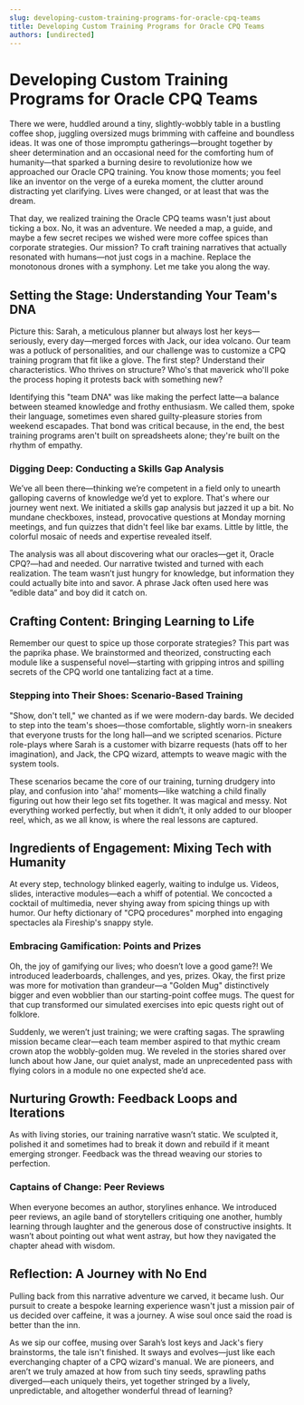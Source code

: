 ```yaml
---
slug: developing-custom-training-programs-for-oracle-cpq-teams
title: Developing Custom Training Programs for Oracle CPQ Teams
authors: [undirected]
---
```



# Developing Custom Training Programs for Oracle CPQ Teams

There we were, huddled around a tiny, slightly-wobbly table in a bustling coffee shop, juggling oversized mugs brimming with caffeine and boundless ideas. It was one of those impromptu gatherings—brought together by sheer determination and an occasional need for the comforting hum of humanity—that sparked a burning desire to revolutionize how we approached our Oracle CPQ training. You know those moments; you feel like an inventor on the verge of a eureka moment, the clutter around distracting yet clarifying. Lives were changed, or at least that was the dream. 

That day, we realized training the Oracle CPQ teams wasn't just about ticking a box. No, it was an adventure. We needed a map, a guide, and maybe a few secret recipes we wished were more coffee spices than corporate strategies. Our mission? To craft training narratives that actually resonated with humans—not just cogs in a machine. Replace the monotonous drones with a symphony. Let me take you along the way.

## Setting the Stage: Understanding Your Team's DNA

Picture this: Sarah, a meticulous planner but always lost her keys—seriously, every day—merged forces with Jack, our idea volcano. Our team was a potluck of personalities, and our challenge was to customize a CPQ training program that fit like a glove. The first step? Understand their characteristics. Who thrives on structure? Who's that maverick who'll poke the process hoping it protests back with something new?

Identifying this "team DNA" was like making the perfect latte—a balance between steamed knowledge and frothy enthusiasm. We called them, spoke their language, sometimes even shared guilty-pleasure stories from weekend escapades. That bond was critical because, in the end, the best training programs aren't built on spreadsheets alone; they're built on the rhythm of empathy.

### Digging Deep: Conducting a Skills Gap Analysis

We’ve all been there—thinking we’re competent in a field only to unearth galloping caverns of knowledge we’d yet to explore. That's where our journey went next. We initiated a skills gap analysis but jazzed it up a bit. No mundane checkboxes, instead, provocative questions at Monday morning meetings, and fun quizzes that didn't feel like bar exams. Little by little, the colorful mosaic of needs and expertise revealed itself.

The analysis was all about discovering what our oracles—get it, Oracle CPQ?—had and needed. Our narrative twisted and turned with each realization. The team wasn’t just hungry for knowledge, but information they could actually bite into and savor. A phrase Jack often used here was “edible data” and boy did it catch on.

## Crafting Content: Bringing Learning to Life

Remember our quest to spice up those corporate strategies? This part was the paprika phase. We brainstormed and theorized, constructing each module like a suspenseful novel—starting with gripping intros and spilling secrets of the CPQ world one tantalizing fact at a time.

### Stepping into Their Shoes: Scenario-Based Training

"Show, don't tell," we chanted as if we were modern-day bards. We decided to step into the team's shoes—those comfortable, slightly worn-in sneakers that everyone trusts for the long hall—and we scripted scenarios. Picture role-plays where Sarah is a customer with bizarre requests (hats off to her imagination), and Jack, the CPQ wizard, attempts to weave magic with the system tools.

These scenarios became the core of our training, turning drudgery into play, and confusion into 'aha!' moments—like watching a child finally figuring out how their lego set fits together. It was magical and messy. Not everything worked perfectly, but when it didn’t, it only added to our blooper reel, which, as we all know, is where the real lessons are captured.

## Ingredients of Engagement: Mixing Tech with Humanity

At every step, technology blinked eagerly, waiting to indulge us. Videos, slides, interactive modules—each a whiff of potential. We concocted a cocktail of multimedia, never shying away from spicing things up with humor. Our hefty dictionary of "CPQ procedures" morphed into engaging spectacles ala Fireship's snappy style. 

### Embracing Gamification: Points and Prizes

Oh, the joy of gamifying our lives; who doesn’t love a good game?! We introduced leaderboards, challenges, and yes, prizes. Okay, the first prize was more for motivation than grandeur—a "Golden Mug" distinctively bigger and even wobblier than our starting-point coffee mugs. The quest for that cup transformed our simulated exercises into epic quests right out of folklore.

Suddenly, we weren’t just training; we were crafting sagas. The sprawling mission became clear—each team member aspired to that mythic cream crown atop the wobbly-golden mug. We reveled in the stories shared over lunch about how Jane, our quiet analyst, made an unprecedented pass with flying colors in a module no one expected she’d ace. 

## Nurturing Growth: Feedback Loops and Iterations

As with living stories, our training narrative wasn’t static. We sculpted it, polished it and sometimes had to break it down and rebuild if it meant emerging stronger. Feedback was the thread weaving our stories to perfection. 

### Captains of Change: Peer Reviews

When everyone becomes an author, storylines enhance. We introduced peer reviews, an agile band of storytellers critiquing one another, humbly learning through laughter and the generous dose of constructive insights. It wasn’t about pointing out what went astray, but how they navigated the chapter ahead with wisdom.

## Reflection: A Journey with No End

Pulling back from this narrative adventure we carved, it became lush. Our pursuit to create a bespoke learning experience wasn't just a mission pair of us decided over caffeine, it was a journey. A wise soul once said the road is better than the inn. 

As we sip our coffee, musing over Sarah’s lost keys and Jack's fiery brainstorms, the tale isn't finished. It sways and evolves—just like each everchanging chapter of a CPQ wizard's manual. We are pioneers, and aren’t we truly amazed at how from such tiny seeds, sprawling paths diverged—each uniquely theirs, yet together stringed by a lively, unpredictable, and altogether wonderful thread of learning?